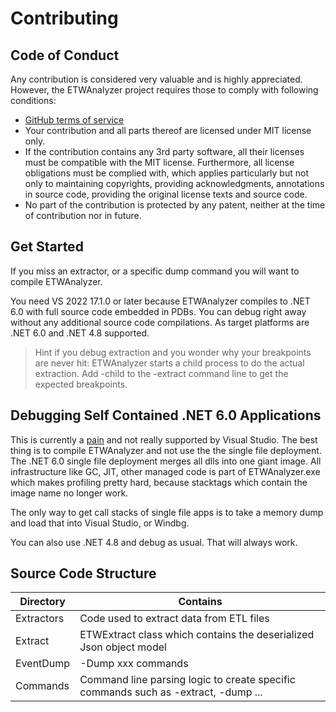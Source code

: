 # Contributing

## Code of Conduct

Any contribution is considered very valuable and is highly appreciated. However, the ETWAnalyzer project requires those to comply with following conditions:  
- [GitHub terms of service][GitHubTermsOfService]
- Your contribution and all parts thereof are licensed under MIT license only.
- If the contribution contains any 3rd party software, all their licenses must be compatible with the MIT license. Furthermore, all license obligations must be complied with, which applies particularly but not only to maintaining copyrights, providing acknowledgments, annotations in source code, providing the original license texts and source code.
- No part of the contribution is protected by any patent, neither at the time of contribution nor in future.

## Get Started
If you miss an extractor, or a specific dump command you will want to compile ETWAnalyzer.

You need VS 2022 17.1.0 or later because ETWAnalyzer compiles to .NET 6.0 with full source code
embedded in PDBs. You can debug right away without any additional source code compilations.
As target platforms are .NET 6.0 and .NET 4.8 supported.

> Hint if you debug extraction and you wonder why your breakpoints are never hit: ETWAnalyzer starts a child process to do the actual extraction. Add -child to the -extract command line to get the expected breakpoints.

## Debugging Self Contained .NET 6.0 Applications
This is currently a [pain](https://docs.microsoft.com/en-us/dotnet/core/deploying/single-file/overview) and not really supported by Visual Studio.
The best thing is to compile ETWAnalyzer and not use the the single file deployment. The .NET 6.0 single file deployment merges all dlls
into one giant image. All infrastructure like GC, JIT, other managed code is part of ETWAnalyzer.exe which makes profiling pretty hard, because
stacktags which contain the image name no longer work. 

The only way to get call stacks of single file apps is to take a memory dump and load that into Visual Studio, or Windbg. 

You can also use .NET 4.8 and debug as usual. That will always work.

## Source Code Structure
| Directory   | Contains    |
| ----------- | ----------- |
| Extractors  | Code used to extract data from ETL files | 
| Extract     | ETWExtract class which contains the deserialized Json object model | 
| EventDump   | -Dump xxx commands |
| Commands    | Command line parsing logic to create specific commands such as -extract, -dump ...  |


<!-- References -->
[GitHubTermsOfService]:     <https://docs.github.com/en/github/site-policy/github-terms-of-service#d-user-generated-content>
